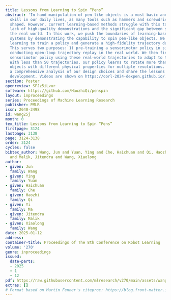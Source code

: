```yaml
---
title: Lessons from Learning to Spin “Pens”
abstract: 'In-hand manipulation of pen-like objects is a most basic and important
  skill in our daily lives, as many tools such as hammers and screwdrivers are similarly
  shaped. However, current learning-based methods struggle with this task due to a
  lack of high-quality demonstrations and the significant gap between simulation and
  the real world. In this work, we push the boundaries of learning-based in-hand manipulation
  systems by demonstrating the capability to spin pen-like objects. We use reinforcement
  learning to train a policy and generate a high-fidelity trajectory dataset in simulation.
  This serves two purposes: 1) pre-training a sensorimotor policy in simulation; 2)
  conducting open-loop trajectory replay in the real world. We then fine-tune the
  sensorimotor policy using these real-world trajectories to adapt to the real world.
  With less than 50 trajectories, our policy learns to rotate more than ten pen-like
  objects with different physical properties for multiple revolutions. We present
  a comprehensive analysis of our design choices and share the lessons learned during
  development. Videos are shown on https://corl-2024-dexpen.github.io/.'
section: Poster
openreview: SFJz5iLvur
software: https://github.com/HaozhiQi/penspin
layout: inproceedings
series: Proceedings of Machine Learning Research
publisher: PMLR
issn: 2640-3498
id: wang25j
month: 0
tex_title: Lessons from Learning to Spin “Pens”
firstpage: 3124
lastpage: 3138
page: 3124-3138
order: 3124
cycles: false
bibtex_author: Wang, Jun and Yuan, Ying and Che, Haichuan and Qi, Haozhi and Ma, Yi
  and Malik, Jitendra and Wang, Xiaolong
author:
- given: Jun
  family: Wang
- given: Ying
  family: Yuan
- given: Haichuan
  family: Che
- given: Haozhi
  family: Qi
- given: Yi
  family: Ma
- given: Jitendra
  family: Malik
- given: Xiaolong
  family: Wang
date: 2025-01-12
address:
container-title: Proceedings of The 8th Conference on Robot Learning
volume: '270'
genre: inproceedings
issued:
  date-parts:
  - 2025
  - 1
  - 12
pdf: https://raw.githubusercontent.com/mlresearch/v270/main/assets/wang25j/wang25j.pdf
extras: []
# Format based on Martin Fenner's citeproc: https://blog.front-matter.io/posts/citeproc-yaml-for-bibliographies/
---
```

